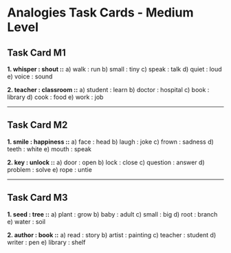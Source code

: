 # Analogies Task Cards - Medium Level

## Task Card M1

**1. whisper : shout ::**
a) walk : run
b) small : tiny
c) speak : talk
d) quiet : loud
e) voice : sound

**2. teacher : classroom ::**
a) student : learn
b) doctor : hospital
c) book : library
d) cook : food
e) work : job

---

## Task Card M2

**1. smile : happiness ::**
a) face : head
b) laugh : joke
c) frown : sadness
d) teeth : white
e) mouth : speak

**2. key : unlock ::**
a) door : open
b) lock : close
c) question : answer
d) problem : solve
e) rope : untie

---

## Task Card M3

**1. seed : tree ::**
a) plant : grow
b) baby : adult
c) small : big
d) root : branch
e) water : soil

**2. author : book ::**
a) read : story
b) artist : painting
c) teacher : student
d) writer : pen
e) library : shelf
